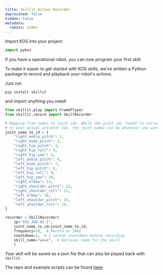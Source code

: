 ```yaml
---
title: Skillit Action Recorder
deprecated: false
hidden: false
metadata:
  robots: index
---
```

Import KOS into your project:

```python Python
import pykos
```

If you have a operational robot, you can now program your first skill.

To make it easier to get started with KOS skills, we've written a Python package to record and playback your robot's actions.

Just run

```shell bash
pip install skillit
```

and import anything you need!

```python Python
from skillit.play import FramePlayer
from skillit.record import SkillRecorder

# Mapping from names to joint ids. While the joint ids *need* to correspond
# to your actual actuator ids, the joint names can be whatever you want
joint_name_to_id = {
    "right_ankle_pitch": 1,
    "right_knee_pitch": 2,
    "right_hip_pitch": 3,
    "right_hip_roll": 4,
    "right_hip_yaw": 5,
    "left_ankle_pitch": 6,
    "left_knee_pitch": 7,
    "left_hip_pitch": 8,
    "left_hip_roll": 9,
    "left_hip_yaw": 10,
    "right_elbow": 11,
    "right_shoulder_pitch": 12,
    "right_shoulder_roll": 13,
    "left_elbow": 16,
    "left_shoulder_pitch": 15,
    "left_shoulder_roll": 14,
}

recorder = SkillRecorder(
    ip="192.168.42.1",
    joint_name_to_id=joint_name_to_id,
    frequency=20,  # Record at 20Hz
    countdown=3,  # 3 second countdown before recording
    skill_name="wave",  # Optional name for the skill
    )
```

Your skill will be saved as a json file that can also be played back with `skillit`

The repo and example scripts can be found [here](https://github.com/kscalelabs/skillit)